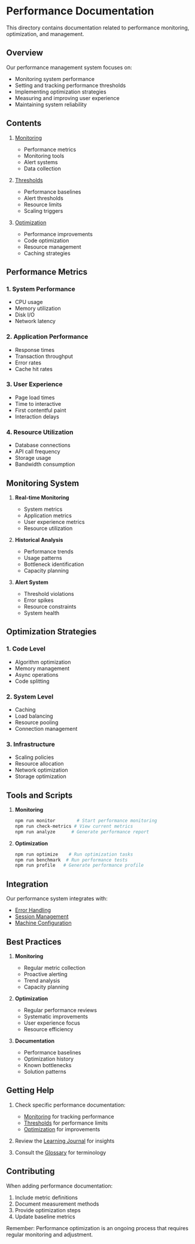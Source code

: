 # Performance Documentation

This directory contains documentation related to performance monitoring, optimization, and management.

## Overview

Our performance management system focuses on:
- Monitoring system performance
- Setting and tracking performance thresholds
- Implementing optimization strategies
- Measuring and improving user experience
- Maintaining system reliability

## Contents

1. [Monitoring](./monitoring.md)
   - Performance metrics
   - Monitoring tools
   - Alert systems
   - Data collection

2. [Thresholds](./thresholds.md)
   - Performance baselines
   - Alert thresholds
   - Resource limits
   - Scaling triggers

3. [Optimization](./optimization.md)
   - Performance improvements
   - Code optimization
   - Resource management
   - Caching strategies

## Performance Metrics

### 1. System Performance
- CPU usage
- Memory utilization
- Disk I/O
- Network latency

### 2. Application Performance
- Response times
- Transaction throughput
- Error rates
- Cache hit rates

### 3. User Experience
- Page load times
- Time to interactive
- First contentful paint
- Interaction delays

### 4. Resource Utilization
- Database connections
- API call frequency
- Storage usage
- Bandwidth consumption

## Monitoring System

1. **Real-time Monitoring**
   - System metrics
   - Application metrics
   - User experience metrics
   - Resource utilization

2. **Historical Analysis**
   - Performance trends
   - Usage patterns
   - Bottleneck identification
   - Capacity planning

3. **Alert System**
   - Threshold violations
   - Error spikes
   - Resource constraints
   - System health

## Optimization Strategies

### 1. Code Level
- Algorithm optimization
- Memory management
- Async operations
- Code splitting

### 2. System Level
- Caching
- Load balancing
- Resource pooling
- Connection management

### 3. Infrastructure
- Scaling policies
- Resource allocation
- Network optimization
- Storage optimization

## Tools and Scripts

1. **Monitoring**
   ```bash
   npm run monitor        # Start performance monitoring
   npm run check-metrics # View current metrics
   npm run analyze      # Generate performance report
   ```

2. **Optimization**
   ```bash
   npm run optimize    # Run optimization tasks
   npm run benchmark  # Run performance tests
   npm run profile   # Generate performance profile
   ```

## Integration

Our performance system integrates with:
- [Error Handling](../errors/README.md)
- [Session Management](../session-management.md)
- [Machine Configuration](../machine-management.md)

## Best Practices

1. **Monitoring**
   - Regular metric collection
   - Proactive alerting
   - Trend analysis
   - Capacity planning

2. **Optimization**
   - Regular performance reviews
   - Systematic improvements
   - User experience focus
   - Resource efficiency

3. **Documentation**
   - Performance baselines
   - Optimization history
   - Known bottlenecks
   - Solution patterns

## Getting Help

1. Check specific performance documentation:
   - [Monitoring](./monitoring.md) for tracking performance
   - [Thresholds](./thresholds.md) for performance limits
   - [Optimization](./optimization.md) for improvements

2. Review the [Learning Journal](../learning/learning-journal.md) for insights

3. Consult the [Glossary](../glossary.md) for terminology

## Contributing

When adding performance documentation:
1. Include metric definitions
2. Document measurement methods
3. Provide optimization steps
4. Update baseline metrics

Remember: Performance optimization is an ongoing process that requires regular monitoring and adjustment. 